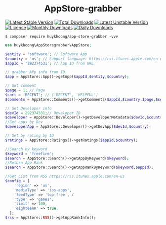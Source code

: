 <h1 align="center"> AppStore-grabber </h1>

[![Latest Stable Version](https://poser.pugx.org/huykhoong/app-store-grabber/v/stable)](https://packagist.org/packages/huykhoong/app-store-grabber) 
[![Total Downloads](https://poser.pugx.org/huykhoong/app-store-grabber/downloads)](https://packagist.org/packages/huykhoong/app-store-grabber)
[![Latest Unstable Version](https://poser.pugx.org/huykhoong/app-store-grabber/v/unstable)](https://packagist.org/packages/huykhoong/app-store-grabber)
[![License](https://poser.pugx.org/huykhoong/app-store-grabber/license)](https://packagist.org/packages/huykhoong/app-store-grabber)
[![Monthly Downloads](https://poser.pugx.org/huykhoong/app-store-grabber/d/monthly)](https://packagist.org/packages/huykhoong/app-store-grabber)
[![Daily Downloads](https://poser.pugx.org/huykhoong/app-store-grabber/d/daily)](https://packagist.org/packages/huykhoong/app-store-grabber)


```shell
$ composer require huykhoong/app-store-grabber -vvv
```


```php
use huykhoong\AppStoregrabber\AppStore;

$entity = 'software'; // Software App
$country = 'us'; // Support language: https://rss.itunes.apple.com/en-us/language
$appId = '292374531'; // App ID from URL

// grabber APp info from ID
$app = AppStore::App()->getApp($appId,$entity,$country);

// Get comment
$page = 1; // Page 
$sort = 'RECENT'; // ['RECENT', 'HELPFUL']
$comments = AppStore::Comments()->getComments($appId,$country,$page,$sort);

// Get Developer info
$devId = 292374531;// Developer ID
$developer = AppStore::Developer()->getDeveloperMetadata($devId,$country);
//Get apps by Dev
$developerApp = AppStore::Developer()->getDevApp($devId,$country);

// Get by rating by ID
$ratings = AppStore::Ratings()->getRatings($appId,$country);

//Search by keyword
$keyword = 'freefire';
$search = AppStore::Search()->getAppByKeyword($keyword);
//Return App Rank 
$search = AppStore::Search()->getAppRankByKeyword($keyword,$appId);

//Get List from RSS https://rss.itunes.apple.com/en-us
$config = [
    'region' => 'us', 
    'mediaType' => 'ios-apps', 
    'feedType' => 'top-free', /
    'type' => 'games', 
    'limit' => 100, 
    'eighteenR' => true, 
  ];
$rss = AppStore::RSS()->getAppRankInfo();


